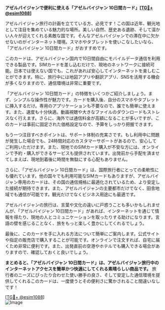 **アゼルバイジャンで便利に使える「アゼルバイジャン 10日間カード」[[TG💪+ @esim1088](https://t.me/s/esim1088)]**

アゼルバイジャン旅行の計画を立てている方、必見です！この国は近年、観光地として注目を集めている魅力的な場所。美しい自然、歴史ある遺跡、そして温かい人々が迎えてくれる素敵な国です。そんなアゼルバイジャンでの滞在中に欠かせないのがインターネット環境。スマホやタブレットを使いこなしたいなら、「アゼルバイジャン 10日間カード」がおすすめです。

このカードは、アゼルバイジャン国内で10日間自由にモバイルデータ通信を利用できる製品です。SIMカードを差し込むだけで、現地のネットワークに接続可能。日本では使えない国でも、これがあれば安心してインターネットを楽しむことができます。特に、旅行中には地図アプリや翻訳アプリ、SNSを活用する機会が多くなりますので、通信環境は非常に重要です。

「アゼルバイジャン 10日間カード」の特徴をいくつかご紹介しましょう。まず、シンプルな操作性が魅力です。カードを購入後、自分のスマホやタブレットに挿入するだけ。専用のアプリケーションも不要なので、誰でも簡単に使えます。また、速度も十分快適。動画視聴や大きなファイルのダウンロードもストレスなく行えます。さらに、海外では通信料金が高額になることが多いですが、このカードは事前に固定された価格設定なので、予算をしっかり把握できます。

もう一つ注目すべきポイントは、サポート体制の充実さです。もし利用中に問題が発生した場合でも、24時間対応のカスタマーサポートがあるので、安心してご利用いただけます。また、現地でのSIMカード購入が不安な方には、オンラインで予約・購入ができるサービスも提供されています。出発前から手配を済ませてしまえば、現地到着後に時間を無駄にする心配もありません。

さらに、「アゼルバイジャン 10日間カード」は、国際旅行者にとっての柔軟性にも優れています。他の国々でも利用可能なSIMカードもありますが、アゼルバイジャン専用のカードは、その国の通信規格に最適化されているため、より安定した接続が期待できます。また、アゼルバイジャンの主要都市だけでなく、田舎地域でも通信が可能です。観光だけでなくビジネス用途にも最適です。

アゼルバイジャンの旅行は、言葉や文化の違いに戸惑うことも多いかもしれませんが、「アゼルバイジャン 10日間カード」があれば、インターネットを通じて情報を得たり、現地の人とコミュニケーションを取ったりする助けになります。言語の壁を感じることなく、旅をもっと楽しく豊かにしてくれるでしょう。

最後に、このカードを手に入れる方法について簡単にご案内します。公式サイトや指定の販売店で購入することが可能です。オンラインで注文すれば、自宅に届くため非常に便利です。また、出発直前の空港やホテルでも購入できる場合がありますので、確認しておくと良いでしょう。

**まとめると、「アゼルバイジャン 10日間カード」は、アゼルバイジャン旅行中のインターネットアクセスを簡単かつ快適にしてくれる素晴らしい商品です。** 旅行者のニーズにぴったり合わせた使い勝手の良さ、そして安定した通信環境を提供してくれるこのカードは、一度使うとその便利さに驚かされること間違いなしです！

[[TG💪+ @esim1088](https://t.me/s/esim1088)]  
![Image](https://i.postimg.cc/Y0z9fWf4/image.png)
